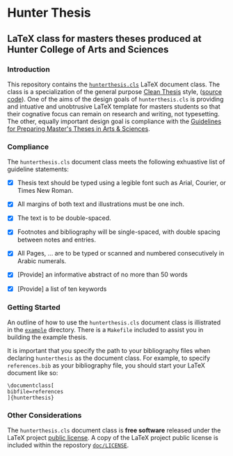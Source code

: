 Hunter Thesis
========================================


## LaTeX class for masters theses produced at Hunter College of Arts and Sciences

### Introduction

This repository contains the [`hunterthesis.cls`][0] LaTeX document class.
The class is a specialization of the general purpose [Clean Thesis][1] style, ([source code][2]).
One of the aims of the design goals of `hunterthesis.cls` is providing and intuative and unobtrusive LaTeX template for masters students so that their cognative focus can remain on research and writing, not typesetting.
The other, equally important design goal is compliance with the [Guidelines for Preparing Master's Theses in Arts & Sciences][3].


### Compliance

The `hunterthesis.cls` document class meets the following exhuastive list of guideline statements:

  - [X] Thesis text should be typed using a legible font such as Arial, Courier, or Times New Roman.
  - [X] All margins of both text and illustrations must be one inch.
  - [X] The text is to be double-spaced.
  - [X] Footnotes and bibliography will be single-spaced, with double spacing between notes and entries.
  - [X] All Pages, ... are to be typed or scanned and numbered consecutively in Arabic numerals.
  - [X] [Provide] an informative abstract of no more than 50 words
  - [X] [Provide] a list of ten keywords


### Getting Started

An outline of how to use the `hunterthesis.cls` document class is illistrated in the [`example`][4] directory.
There is a `Makefile` included to assist you in building the example thesis.

It is important that you specify the path to your bibliography files when declaring `hunterthesis` as the document class.
For example, to specify `references.bib` as your bibliography file, you should start your LaTeX document like so:

```
\documentclass[
bibfile=references
]{hunterthesis}
```


### Other Considerations

The `hunterthesis.cls` document class is **free software** released under the LaTeX project [public license][5].
A copy of the LaTeX project public license is included within the repostory [`doc/LICENSE`][6].


[0]: https://github.com/recursion-ninja/hunter-thesis-class/blob/master/hunterthesis.cls
[1]: http://cleanthesis.der-ric.de/
[2]: https://github.com/derric/cleanthesis
[3]: https://www.hunter.cuny.edu/artsci/graduate-education/guidelines-for-preparing-masters-theses-in-arts-sciences
[4]: https://github.com/recursion-ninja/hunter-thesis-class/tree/master/example
[5]: https://www.latex-project.org/lppl.txt
[6]: https://github.com/recursion-ninja/hunter-thesis-class/blob/master/doc/LICENSE
